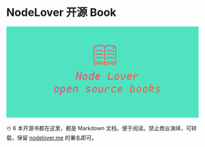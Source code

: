 # NodeLover 开源 Book

![logo](./logo.png)

☃️ 6 本开源书都在这里，都是 Markdown 文档，便于阅读。禁止商业演绎，可转载，保留 [nodelover.me](https://nodelover.me/) 的署名即可。
